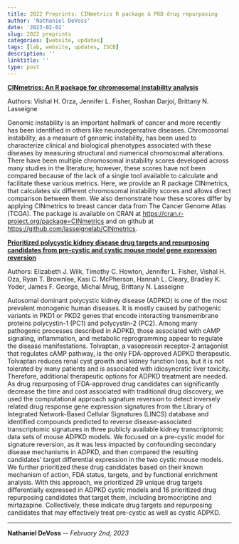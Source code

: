 ```yaml
---
title: 2022 Preprints: CINmetrics R package & PKD drug repurposing
author: 'Nathaniel DeVoss'
date: '2023-02-02'
slug: 2022 preprints
categories: [website, updates]
tags: [lab, website, updates, ISCB]
description: ''
linktitle: ''
type: post
---
```


__<a href="https://www.biorxiv.org/content/10.1101/2021.11.15.467294v2" target="_blank">CINmetrics: An R package for chromosomal instability analysis</a>__

Authors: Vishal H. Orza, Jennifer L. Fisher, Roshan Darjoi, Brittany N. Lasseigne

Genomic instability is an important hallmark of cancer and more recently has been identified in others like neurodegenrative diseases. Chromosomal instability, as a measure of genomic instability, has been used to characterize clinical and biological phenotypes associated with these diseases by measuring structural and numerical chromosomal alterations. There have been multiple chromosomal instability scores developed across many studies in the literature; however, these scores have not been compared because of the lack of a single tool available to calculate and facilitate these various metrics. Here, we provide an R package CINmetrics, that calculates six different chromosomal instability scores and allows direct comparison between them. We also demonstrate how these scores differ by applying CINmetrics to breast cancer data from The Cancer Genome Atlas (TCGA). The package is available on CRAN at https://cran.r-project.org/package=CINmetrics and on github at https://github.com/lasseignelab/CINmetrics.


__<a href="https://www.biorxiv.org/content/10.1101/2022.12.02.518863v1" target="_blank">Prioritized polycystic kidney disease drug targets and repurposing candidates from pre-cystic and cystic mouse model gene expression reversion</a>__

Authors: Elizabeth J. Wilk, Timothy C. Howton, Jennifer L. Fisher, Vishal H. Oza, Ryan T. Brownlee, Kasi C. McPherson, Hannah L. Cleary, Bradley K. Yoder, James F. George, Michal Mrug, Brittany N. Lasseigne

Autosomal dominant polycystic kidney disease (ADPKD) is one of the most prevalent monogenic human diseases. It is mostly caused by pathogenic variants in PKD1 or PKD2 genes that encode interacting transmembrane proteins polycystin-1 (PC1) and polycystin-2 (PC2). Among many pathogenic processes described in ADPKD, those associated with cAMP signaling, inflammation, and metabolic reprogramming appear to regulate the disease manifestations. Tolvaptan, a vasopressin receptor-2 antagonist that regulates cAMP pathway, is the only FDA-approved ADPKD therapeutic. Tolvaptan reduces renal cyst growth and kidney function loss, but it is not tolerated by many patients and is associated with idiosyncratic liver toxicity. Therefore, additional therapeutic options for ADPKD treatment are needed. As drug repurposing of FDA-approved drug candidates can significantly decrease the time and cost associated with traditional drug discovery, we used the computational approach signature reversion to detect inversely related drug response gene expression signatures from the Library of Integrated Network-Based Cellular Signatures (LINCS) database and identified compounds predicted to reverse disease-associated transcriptomic signatures in three publicly available kidney transcriptomic data sets of mouse ADPKD models. We focused on a pre-cystic model for signature reversion, as it was less impacted by confounding secondary disease mechanisms in ADPKD, and then compared the resulting candidates’ target differential expression in the two cystic mouse models. We further prioritized these drug candidates based on their known mechanism of action, FDA status, targets, and by functional enrichment analysis. With this approach, we prioritized 29 unique drug targets differentially expressed in ADPKD cystic models and 16 prioritized drug repurposing candidates that target them, including bromocriptine and mirtazapine. Collectively, these indicate drug targets and repurposing candidates that may effectively treat pre-cystic as well as cystic ADPKD.

---
**Nathaniel DeVoss** -- _February 2nd, 2023_<br>